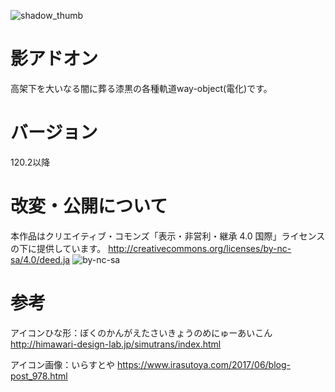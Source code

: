 ![shadow_thumb](https://user-images.githubusercontent.com/15730241/52946630-c8a81080-33b7-11e9-8bfa-714dd8eb7a7c.png)

# 影アドオン

高架下を大いなる闇に葬る漆黒の各種軌道way-object(電化)です。

# バージョン

120.2以降

# 改変・公開について

本作品はクリエイティブ・コモンズ「表示・非営利・継承 4.0 国際」ライセンスの下に提供しています。
http://creativecommons.org/licenses/by-nc-sa/4.0/deed.ja
![by-nc-sa](https://user-images.githubusercontent.com/15730241/53064337-c6a29680-350a-11e9-8ae8-043dbcfae194.png)

# 参考

アイコンひな形：ぼくのかんがえたさいきょうのめにゅーあいこん
http://himawari-design-lab.jp/simutrans/index.html

アイコン画像：いらすとや
https://www.irasutoya.com/2017/06/blog-post_978.html

